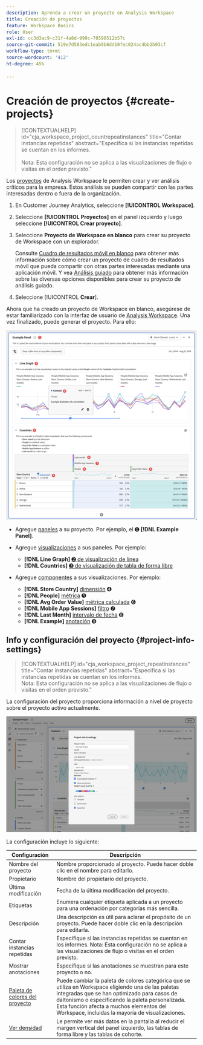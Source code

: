 ```yaml
---
description: Aprenda a crear un proyecto en Analysis Workspace
title: Creación de proyectos
feature: Workspace Basics
role: User
exl-id: cc3d3ac9-c31f-4a8d-999c-78590512b57c
source-git-commit: 519e7d583edc1eab9b6dd10fec024ac4bb2b93cf
workflow-type: tm+mt
source-wordcount: '412'
ht-degree: 45%

---
```


# Creación de proyectos {#create-projects}

<!-- markdownlint-disable MD034 -->

>[!CONTEXTUALHELP]
>id="cja_workspace_project_countrepeatinstances"
>title="Contar instancias repetidas"
>abstract="Especifica si las instancias repetidas se cuentan en los informes.<br/><br/>Nota: Esta configuración no se aplica a las visualizaciones de flujo o visitas en el orden previsto."

<!-- markdownlint-enable MD034 -->


Los [proyectos](/help/analysis-workspace/build-workspace-project/freeform-overview.md) de Analysis Workspace le permiten crear y ver análisis críticos para la empresa.  Estos análisis se pueden compartir con las partes interesadas dentro o fuera de la organización.

1. En Customer Journey Analytics, seleccione **[!UICONTROL Workspace]**.

1. Seleccione **[!UICONTROL Proyectos]** en el panel izquierdo y luego seleccione **[!UICONTROL Crear proyecto]**.

1. Seleccione **Proyecto de Workspace en blanco** para crear su proyecto de Workspace con un explorador.

   Consulte [Cuadro de resultados móvil en blanco](/help/mobile-app/curator.md) para obtener más información sobre cómo crear un proyecto de cuadro de resultados móvil que pueda compartir con otras partes interesadas mediante una aplicación móvil. Y vea [Análisis guiado](/help/guided-analysis/overview.md) para obtener más información sobre las diversas opciones disponibles para crear su proyecto de análisis guiado.

1. Seleccione [!UICONTROL **Crear**].


Ahora que ha creado un proyecto de Workspace en blanco, asegúrese de estar familiarizado con la interfaz de usuario de [Analysis Workspace](/help/analysis-workspace/home.md). Una vez finalizado, puede generar el proyecto. Para ello:

![Proyecto de ejemplo](assets/example-project.png)

* Agregue [paneles](/help/analysis-workspace/c-panels/panels.md) a su proyecto. Por ejemplo, el ➊ **[!DNL Example Panel]**.

* Agregue [visualizaciones](/help/analysis-workspace/visualizations/freeform-analysis-visualizations.md) a sus paneles. Por ejemplo:
   * **[!DNL Line Graph]** [➋ de visualización de línea](/help/analysis-workspace/visualizations/line.md)
   * **[!DNL Countries]** [➌ de visualización de tabla de forma libre](/help/analysis-workspace/visualizations/freeform-table/freeform-table.md)
* Agregue [componentes](/help/components/overview.md) a sus visualizaciones. Por ejemplo:
   * **[!DNL Store Country]** [dimensión](/help/components/dimensions/overview.md) ➍
   * **[!DNL People]** [métrica](/help/components/apply-create-metrics.md) ➎
   * **[!DNL Avg Order Value]** [métrica calculada](/help/components/calc-metrics/calc-metr-overview.md) ➏
   * **[!DNL Mobile App Sessions]** [filtro](/help/components/filters/filters-overview.md) ➐
   * **[!DNL Last Month]** [intervalo de fecha](/help/components/date-ranges/overview.md) ➑
   * **[!DNL Example]** [anotación](/help/components/annotations/overview.md) ➒


## Info y configuración del proyecto {#project-info-settings}

<!-- markdownlint-disable MD034 -->

>[!CONTEXTUALHELP]
>id="cja_workspace_project_repeatinstances"
>title="Contar instancias repetidas"
>abstract="Especifica si las instancias repetidas se cuentan en los informes.<br/>Nota: Esta configuración no se aplica a las visualizaciones de flujo o visitas en el orden previsto."

<!-- markdownlint-enable MD034 -->


La configuración del proyecto proporciona información a nivel de proyecto sobre el proyecto activo actualmente.

![La ventana Información y configuración del proyecto.](./assets/projectinfo.png)

La configuración incluye lo siguiente:

| Configuración | Descripción |
|---|---|
| Nombre del proyecto | Nombre proporcionado al proyecto. Puede hacer doble clic en el nombre para editarlo. |
| Propietario | Nombre del propietario del proyecto. |
| Última modificación | Fecha de la última modificación del proyecto. |
| Etiquetas | Enumera cualquier etiqueta aplicada a un proyecto para una ordenación por categorías más sencilla. |
| Descripción | Una descripción es útil para aclarar el propósito de un proyecto. Puede hacer doble clic en la descripción para editarla. |
| Contar instancias repetidas | Especifique si las instancias repetidas se cuentan en los informes. Nota: Esta configuración no se aplica a las visualizaciones de flujo o visitas en el orden previsto. |
| Mostrar anotaciones | Especifique si las anotaciones se muestran para este proyecto o no. |
| [Paleta de colores del proyecto](/help/analysis-workspace/build-workspace-project/color-palettes.md) | Puede cambiar la paleta de colores categórica que se utiliza en Workspace eligiendo una de las paletas integradas que se han optimizado para casos de daltonismo o especificando la paleta personalizada. Esta función afecta a muchos elementos del Workspace, incluidas la mayoría de visualizaciones. |
| [Ver densidad](/help/analysis-workspace/build-workspace-project/view-density.md) | Le permite ver más datos en la pantalla al reducir el margen vertical del panel izquierdo, las tablas de forma libre y las tablas de cohorte. |



